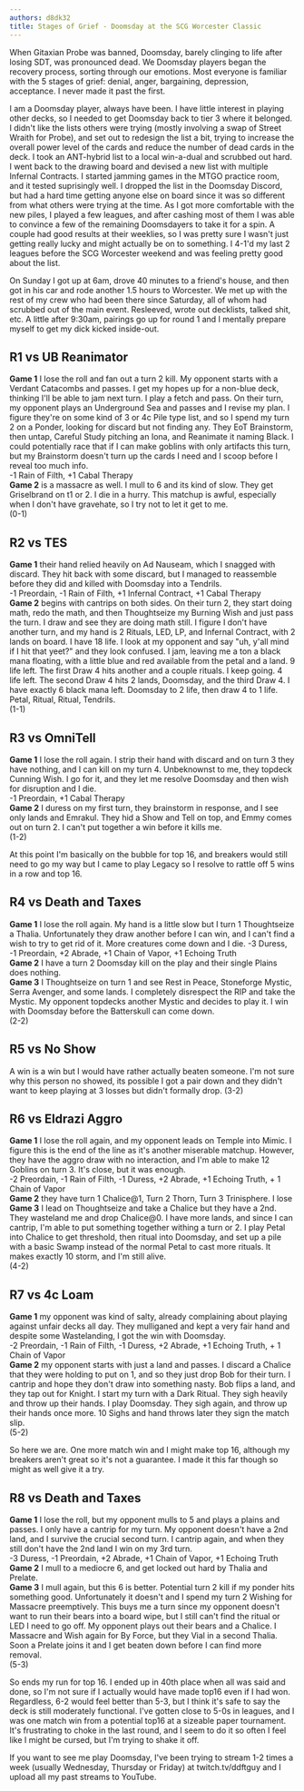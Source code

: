 ```yaml
---
authors: d8dk32
title: Stages of Grief - Doomsday at the SCG Worcester Classic
---
```


When Gitaxian Probe was banned, Doomsday, barely clinging to life after losing
SDT, was pronounced dead. We Doomsday players began the recovery process,
sorting through our emotions. Most everyone is familiar with the 5 stages of
grief: denial, anger, bargaining, depression, acceptance. I never made it past
the first.

I am a Doomsday player, always have been. I have little interest in playing
other decks, so I needed to get Doomsday back to tier 3 where it belonged. I
didn't like the lists others were trying (mostly involving a swap of Street
Wraith for Probe), and set out to redesign the list a bit, trying to increase
the overall power level of the cards and reduce the number of dead cards in the
deck. I took an ANT-hybrid list to a local win-a-dual and scrubbed out hard. I
went back to the drawing board and devised a new list with multiple Infernal
Contracts. I started jamming games in the MTGO practice room, and it tested
suprisingly well. I dropped the list in the Doomsday Discord, but had a hard
time getting anyone else on board since it was so different from what others
were trying at the time. As I got more comfortable with the new piles, I played
a few leagues, and after cashing most of them I was able to convince a few of
the remaining Doomsdayers to take it for a spin. A couple had good results at
their weeklies, so I was pretty sure I wasn't just getting really lucky and
might actually be on to something. I 4-1'd my last 2 leagues before the SCG
Worcester weekend and was feeling pretty good about the list.

<div deckfile="2019.01.ddft.json"></div>

On Sunday I got up at 6am, drove 40 minutes to a friend's house, and then got in
his car and rode another 1.5 hours to Worcester. We met up with the rest of my
crew who had been there since Saturday, all of whom had scrubbed out of the main
event. Resleeved, wrote out decklists, talked shit, etc. A little after 9:30am,
pairings go up for round 1 and I mentally prepare myself to get my dick kicked
inside-out.

## R1 vs UB Reanimator

**Game 1** I lose the roll and fan out a turn 2 kill. My opponent starts with a
Verdant Catacombs and passes. I get my hopes up for a non-blue deck, thinking
I'll be able to jam next turn. I play a fetch and pass. On their turn, my
opponent plays an Underground Sea and passes and I revise my plan. I figure
they're on some kind of 3 or 4c Pile type list, and so I spend my turn 2 on a
Ponder, looking for discard but not finding any. They EoT Brainstorm, then
untap, Careful Study pitching an Iona, and Reanimate it naming Black. I could
potentially race that if I can make goblins with only artifacts this turn, but
my Brainstorm doesn't turn up the cards I need and I scoop before I reveal too
much info.  
-1 Rain of Filth, +1 Cabal Therapy  
**Game 2** is a massacre as well. I mull to 6 and its kind of slow. They get
Griselbrand on t1 or 2. I die in a hurry. This matchup is awful, especially when
I don't have gravehate, so I try not to let it get to me.  
(0-1)

## R2 vs TES

**Game 1** their hand relied heavily on Ad Nauseam, which I snagged with
discard. They hit back with some discard, but I managed to reassemble before
they did and killed with Doomsday into a Tendrils.  
-1 Preordain, -1 Rain of Filth, +1 Infernal Contract, +1 Cabal Therapy  
**Game 2** begins with cantrips on both sides. On their turn 2, they start doing
math, redo the math, and then Thoughtseize my Burning Wish and just pass the
turn. I draw and see they are doing math still. I figure I don't have another
turn, and my hand is 2 Rituals, LED, LP, and Infernal Contract, with 2 lands on
board. I have 18 life. I look at my opponent and say "uh, y'all mind if I hit
that yeet?" and they look confused. I jam, leaving me a ton a black mana
floating, with a little blue and red available from the petal and a land. 9 life
left. The first Draw 4 hits another and a couple rituals. I keep going. 4 life
left. The second Draw 4 hits 2 lands, Doomsday, and the third Draw 4. I have
exactly 6 black mana left. Doomsday to 2 life, then draw 4 to 1 life. Petal,
Ritual, Ritual, Tendrils.  
(1-1)

## R3 vs OmniTell

**Game 1** I lose the roll again. I strip their hand with discard and on turn 3
they have nothing, and I can kill on my turn 4. Unbeknownst to me, they topdeck
Cunning Wish. I go for it, and they let me resolve Doomsday and then wish for
disruption and I die.  
-1 Preordain, +1 Cabal Therapy  
**Game 2** I duress on my first turn, they brainstorm in response, and I see
only lands and Emrakul. They hid a Show and Tell on top, and Emmy comes out on
turn 2. I can't put together a win before it kills me.  
(1-2)

At this point I'm basically on the bubble for top 16, and breakers would still
need to go my way but I came to play Legacy so I resolve to rattle off 5 wins in
a row and top 16.

## R4 vs Death and Taxes

**Game 1** I lose the roll again. My hand is a little slow but I turn 1
Thoughtseize a Thalia. Unfortunately they draw another before I can win, and I
can't find a wish to try to get rid of it. More creatures come down and I die.
-3 Duress, -1 Preordain, +2 Abrade, +1 Chain of Vapor, +1 Echoing Truth  
**Game 2** I have a turn 2 Doomsday kill on the play and their single Plains
does nothing.  
**Game 3** I Thoughtseize on turn 1 and see Rest in Peace, Stoneforge Mystic,
Serra Avenger, and some lands. I completely disrespect the RIP and take the
Mystic. My opponent topdecks another Mystic and decides to play it. I win with
Doomsday before the Batterskull can come down.  
(2-2)

## R5 vs No Show

A win is a win but I would have rather actually beaten someone. I'm not sure why
this person no showed, its possible I got a pair down and they didn't want to
keep playing at 3 losses but didn't formally drop. (3-2)

## R6 vs Eldrazi Aggro

**Game 1** I lose the roll again, and my opponent leads on Temple into Mimic. I
figure this is the end of the line as it's another miserable matchup. However,
they have the aggro draw with no interaction, and I'm able to make 12 Goblins on
turn 3. It's close, but it was enough.  
-2 Preordain, -1 Rain of Filth, -1 Duress, +2 Abrade, +1 Echoing Truth, + 1
Chain of Vapor  
**Game 2** they have turn 1 Chalice@1, Turn 2 Thorn, Turn 3 Trinisphere. I lose  
**Game 3** I lead on Thoughtseize and take a Chalice but they have a 2nd. They
wasteland me and drop Chalice@0. I have more lands, and since I can cantrip, I'm
able to put something together withing a turn or 2. I play Petal into Chalice to
get threshold, then ritual into Doomsday, and set up a pile with a basic Swamp
instead of the normal Petal to cast more rituals. It makes exactly 10 storm, and
I'm still alive.  
(4-2)

## R7 vs 4c Loam

**Game 1** my opponent was kind of salty, already complaining about playing
against unfair decks all day. They mulliganed and kept a very fair hand and
despite some Wastelanding, I got the win with Doomsday.  
-2 Preordain, -1 Rain of Filth, -1 Duress, +2 Abrade, +1 Echoing Truth, + 1
Chain of Vapor  
**Game 2** my opponent starts with just a land and passes. I discard a Chalice
that they were holding to put on 1, and so they just drop Bob for their turn. I
cantrip and hope they don't draw into something nasty. Bob flips a land, and
they tap out for Knight. I start my turn with a Dark Ritual. They sigh heavily
and throw up their hands. I play Doomsday. They sigh again, and throw up their
hands once more. 10 Sighs and hand throws later they sign the match slip.  
(5-2)

So here we are. One more match win and I might make top 16, although my breakers
aren't great so it's not a guarantee. I made it this far though so might as well
give it a try.

## R8 vs Death and Taxes

**Game 1** I lose the roll, but my opponent mulls to 5 and plays a plains and
passes. I only have a cantrip for my turn. My opponent doesn't have a 2nd land,
and I survive the crucial second turn. I cantrip again, and when they still
don't have the 2nd land I win on my 3rd turn.  
-3 Duress, -1 Preordain, +2 Abrade, +1 Chain of Vapor, +1 Echoing Truth  
**Game 2** I mull to a mediocre 6, and get locked out hard by Thalia and
Prelate.  
**Game 3** I mull again, but this 6 is better. Potential turn 2 kill if my
ponder hits something good. Unfortunately it doesn't and I spend my turn 2
Wishing for Massacre preemptively. This buys me a turn since my opponent doesn't
want to run their bears into a board wipe, but I still can't find the ritual or
LED I need to go off. My opponent plays out their bears and a Chalice. I
Massacre and Wish again for By Force, but they Vial in a second Thalia. Soon a
Prelate joins it and I get beaten down before I can find more removal.  
(5-3)

So ends my run for top 16. I ended up in 40th place when all was said and done,
so I'm not sure if I actually would have made top16 even if I had won.
Regardless, 6-2 would feel better than 5-3, but I think it's safe to say the
deck is still moderately functional. I've gotten close to 5-0s in leagues, and I
was one match win from a potential top16 at a sizeable paper tournament. It's
frustrating to choke in the last round, and I seem to do it so often I feel like
I might be cursed, but I'm trying to shake it off.

If you want to see me play Doomsday, I've been trying to stream 1-2 times a week
(usually Wednesday, Thursday or Friday) at twitch.tv/ddftguy and I upload all my
past streams to YouTube.
